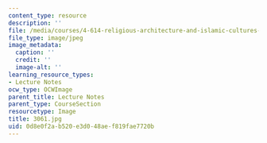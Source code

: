 ```yaml
---
content_type: resource
description: ''
file: /media/courses/4-614-religious-architecture-and-islamic-cultures-fall-2002/0d8e0f2ab520e3d048aef819fae7720b_3061.jpg
file_type: image/jpeg
image_metadata:
  caption: ''
  credit: ''
  image-alt: ''
learning_resource_types:
- Lecture Notes
ocw_type: OCWImage
parent_title: Lecture Notes
parent_type: CourseSection
resourcetype: Image
title: 3061.jpg
uid: 0d8e0f2a-b520-e3d0-48ae-f819fae7720b
---
```

